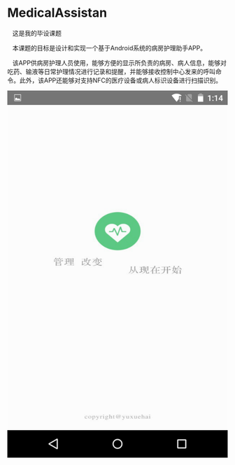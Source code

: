 # MedicalAssistan

&#160;&#160;&#160;这是我的毕设课题

&#160;&#160;&#160;本课题的目标是设计和实现一个基于Android系统的病房护理助手APP。

&#160;&#160;&#160;该APP供病房护理人员使用，能够方便的显示所负责的病房、病人信息，能够对吃药、输液等日常护理情况进行记录和提醒，并能够接收控制中心发来的呼叫命令。此外，该APP还能够对支持NFC的医疗设备或病人标识设备进行扫描识别。

 ![image](/images/Screenshot_2017-05-14-03-16-09.png)
